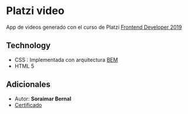 # Platzi video

App de videos generado con el curso de Platzi [Frontend Developer 2019](https://platzi.com/clases/frontend-developer-2019/)


## Technology
* CSS : Implementada con arquitectura [BEM](https://9elements.com/bem-cheat-sheet/) 
* HTML 5

## Adicionales

- Autor: **Soraimar Bernal**
- [Certificado](https://platzi.com/p/soraimar/curso/1640-frontend-developer-2019/diploma/detalle/)

